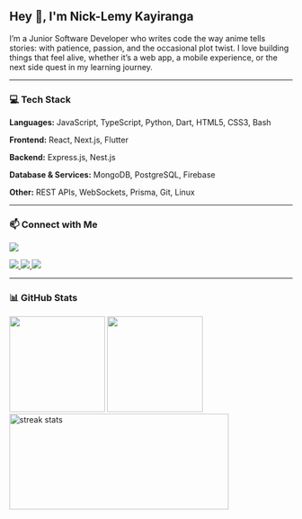 <h2 align="left">Hey 👋, I'm Nick-Lemy Kayiranga</h2>

<p align="left">
I’m a Junior Software Developer who writes code the way anime tells stories: with patience, passion, and the occasional plot twist. I love building things that feel alive, whether it’s a web app, a mobile experience, or the next side quest in my learning journey.
</p>

---

### 💻 Tech Stack

**Languages:** JavaScript, TypeScript, Python, Dart, HTML5, CSS3, Bash

**Frontend:** React, Next.js, Flutter

**Backend:** Express.js, Nest.js

**Database & Services:** MongoDB, PostgreSQL, Firebase

**Other:** REST APIs, WebSockets, Prisma, Git, Linux

---

### 📫 Connect with Me

  <a target='_black' href="https://www.codewars.com/users/zkaynl7"><img src="https://www.codewars.com/users/zkaynl7/badges/micro"></a>
<p align="left">
  <a href="https://www.linkedin.com/in/nick-lemy" target="_blank">
    <img src="https://img.shields.io/badge/LinkedIn-0077B5?style=for-the-badge&logo=linkedin&logoColor=white" />
  </a>
  <a href="mailto:nicklemykayiranga@gmail.com" target="_blank">
    <img src="https://img.shields.io/badge/Gmail-D14836?style=for-the-badge&logo=gmail&logoColor=white" />
  </a>
  <a href="https://twitter.com/idonthaveanaccount" target="_blank">
    <img src="https://img.shields.io/badge/Twitter-1DA1F2?style=for-the-badge&logo=twitter&logoColor=white" />
  </a>
</p>

---

### 📊 GitHub Stats
<div align='left'>
  <img src="https://github-readme-stats.vercel.app/api?username=nick-lemy&show_icons=true&theme=dracula&count_private=true&hide_border=false" height="170em" />
  <img src="https://github-readme-stats.vercel.app/api/top-langs?username=nick-lemy&layout=compact&langs_count=8&theme=dracula&hide_border=false" height="170em" />
  <img  height="170em" width=390 src="https://github-readme-streak-stats-salesp07.vercel.app/?user=nick-lemy&count_private=true&theme=react&border_radius=10" alt="streak stats"/>
<!--   <img height="170em" src="https://github-readme-stats.vercel.app/api/top-langs/?username=Nick-Lemy&langs_count=8&layout=compact&bg_color=00000000&hide_border=true&hide_title=true&hide=shaderlab"> -->
</div>

 <!-- <div>
   <a href="https://github.com/nick-lemy">
     <img src="http://github-profile-summary-cards.vercel.app/api/cards/profile-details?username=nick-lemy&theme=dracula" width="680" height="200" alt="nick-lemy"/>
   </a>  
 </div> -->

